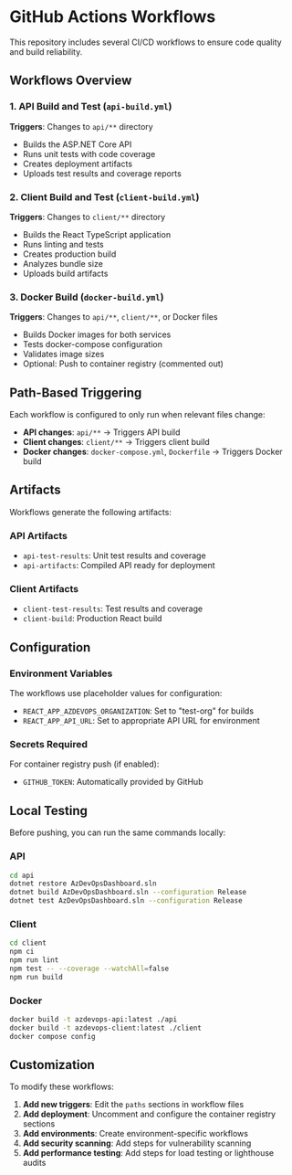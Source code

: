 # GitHub Actions Workflows

This repository includes several CI/CD workflows to ensure code quality and build reliability.

## Workflows Overview

### 1. API Build and Test (`api-build.yml`)
**Triggers**: Changes to `api/**` directory
- Builds the ASP.NET Core API
- Runs unit tests with code coverage
- Creates deployment artifacts
- Uploads test results and coverage reports

### 2. Client Build and Test (`client-build.yml`)  
**Triggers**: Changes to `client/**` directory
- Builds the React TypeScript application
- Runs linting and tests
- Creates production build
- Analyzes bundle size
- Uploads build artifacts

### 3. Docker Build (`docker-build.yml`)
**Triggers**: Changes to `api/**`, `client/**`, or Docker files
- Builds Docker images for both services
- Tests docker-compose configuration
- Validates image sizes
- Optional: Push to container registry (commented out)

## Path-Based Triggering

Each workflow is configured to only run when relevant files change:

- **API changes**: `api/**` → Triggers API build
- **Client changes**: `client/**` → Triggers client build  
- **Docker changes**: `docker-compose.yml`, `Dockerfile` → Triggers Docker build

## Artifacts

Workflows generate the following artifacts:

### API Artifacts
- `api-test-results`: Unit test results and coverage
- `api-artifacts`: Compiled API ready for deployment

### Client Artifacts  
- `client-test-results`: Test results and coverage
- `client-build`: Production React build

## Configuration

### Environment Variables
The workflows use placeholder values for configuration:
- `REACT_APP_AZDEVOPS_ORGANIZATION`: Set to "test-org" for builds
- `REACT_APP_API_URL`: Set to appropriate API URL for environment

### Secrets Required
For container registry push (if enabled):
- `GITHUB_TOKEN`: Automatically provided by GitHub

## Local Testing

Before pushing, you can run the same commands locally:

### API
```bash
cd api
dotnet restore AzDevOpsDashboard.sln
dotnet build AzDevOpsDashboard.sln --configuration Release
dotnet test AzDevOpsDashboard.sln --configuration Release
```

### Client
```bash
cd client
npm ci
npm run lint
npm test -- --coverage --watchAll=false
npm run build
```

### Docker
```bash
docker build -t azdevops-api:latest ./api
docker build -t azdevops-client:latest ./client
docker compose config
```

## Customization

To modify these workflows:

1. **Add new triggers**: Edit the `paths` sections in workflow files
2. **Add deployment**: Uncomment and configure the container registry sections
3. **Add environments**: Create environment-specific workflows
4. **Add security scanning**: Add steps for vulnerability scanning
5. **Add performance testing**: Add steps for load testing or lighthouse audits
